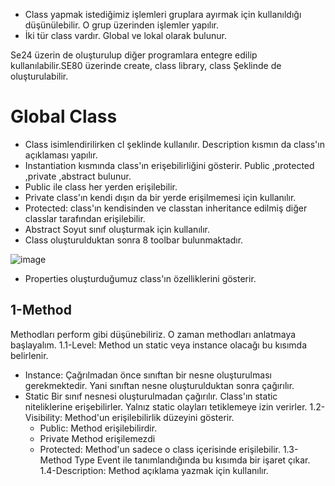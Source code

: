 * Class yapmak istediğimiz işlemleri gruplara ayırmak için kullanıldığı düşünülebilir. O grup üzerinden işlemler yapılır.
* İki tür class vardır. Global ve lokal olarak bulunur.

Se24 üzerin de oluşturulup diğer programlara entegre edilip kullanılabilir.SE80 üzerinde create, class library, class
Şeklinde de oluşturulabilir.

# Global Class
* Class isimlendirilirken cl şeklinde kullanılır. Description kısmın da class'ın açıklaması yapılır.
* Instantiation kısmında class'ın erişebilirliğini gösterir. Public ,protected ,private ,abstract  bulunur.
* Public ile class her yerden erişilebilir.
* Private class'ın kendi dışın da bir yerde erişilmemesi için kullanılır.
* Protected: class'ın kendisinden ve classtan inheritance edilmiş diğer classlar tarafından erişilebilir.
* Abstract Soyut sınıf oluşturmak için kullanılır. 
* Class oluşturulduktan sonra 8 toolbar bulunmaktadır.
  
![image](https://github.com/sumeyyaakbulut/ABAP-Class/assets/62395974/37152898-d04c-4413-94bf-d05711a71869)

* Properties oluşturduğumuz class'ın özelliklerini gösterir.

## 1-Method
Methodları perform gibi düşünebiliriz. O zaman methodları anlatmaya başlayalım.
1.1-Level: Method un static veya instance olacağı bu kısımda belirlenir.
  *  Instance: Çağrılmadan önce sınıftan bir nesne oluşturulması gerekmektedir. Yani sınıftan nesne oluşturulduktan sonra
çağırılır.
  * Static Bir sınıf nesnesi oluşturulmadan çağırılır. Class'ın static niteliklerine erişebilirler. Yalnız static olayları tetiklemeye
izin verirler.
1.2-Visibility: Method'un erişilebilirlik düzeyini gösterir.
    * Public: Method erişilebilirdir.
    *  Private Method erişilemezdi
    * Protected: Method'un sadece o class içerisinde erişilebilir.
1.3-Method Type Event ile tanımlandığında bu kısımda bir işaret çıkar.
1.4-Description: Method açıklama yazmak için kullanılır.




